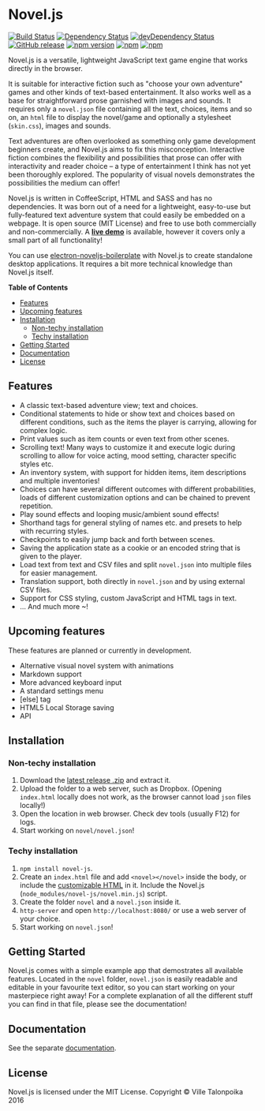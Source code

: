 # Novel.js


[![Build Status](https://travis-ci.org/Nanofus/novel.js.svg?branch=master)](https://travis-ci.org/Nanofus/novel.js) [![Dependency Status](https://david-dm.org/Nanofus/novel.js.svg)](https://david-dm.org/Nanofus/novel.js) [![devDependency Status](https://david-dm.org/Nanofus/novel.js/dev-status.svg)](https://david-dm.org/Nanofus/novel.js#info=devDependencies)
[![GitHub release](https://img.shields.io/github/release/Nanofus/novel.js.svg)]() [![npm version](https://badge.fury.io/js/novel-js.svg)](https://badge.fury.io/js/novel-js) [![npm](https://img.shields.io/npm/dm/novel-js.svg?maxAge=2592000)]() [![npm](https://img.shields.io/npm/dt/novel-js.svg?maxAge=2592000)]()

Novel.js is a versatile, lightweight JavaScript text game engine that works directly in the browser.

It is suitable for interactive fiction such as "choose your own adventure" games and other kinds of text-based entertainment. It also works well as a base for straightforward prose garnished with images and sounds. It requires only a `novel.json` file containing all the text, choices, items and so on, an `html` file to display the novel/game and optionally a stylesheet (`skin.css`), images and sounds.

Text adventures are often overlooked as something only game development beginners create, and Novel.js aims to fix this misconception. Interactive fiction combines the flexibility and possibilities that prose can offer with interactivity and reader choice – a type of entertainment I think has not yet been thoroughly explored. The popularity of visual novels demonstrates the possibilities the medium can offer!

Novel.js is written in CoffeeScript, HTML and SASS and has no dependencies. It was born out of a need for a lightweight, easy-to-use but fully-featured text adventure system that could easily be embedded on a webpage. It is open source (MIT License) and free to use both commercially and non-commercially. A **[live demo](http://nanofus.github.io/novel.js/)** is available, however it covers only a small part of all functionality!

You can use [electron-noveljs-boilerplate](https://github.com/Nanofus/electron-noveljs-boilerplate) with Novel.js to create standalone desktop applications. It requires a bit more technical knowledge than Novel.js itself.

**Table of Contents**

- [Features](#features)
- [Upcoming features](#upcoming-features)
- [Installation](#installation)
	- [Non-techy installation](#non-techy-installation)
	- [Techy installation](#techy-installation)
- [Getting Started](#getting-started)
- [Documentation](#documentation)
- [License](#license)

## Features

- A classic text-based adventure view; text and choices.
- Conditional statements to hide or show text and choices based on different conditions, such as the items the player is carrying, allowing for complex logic.
- Print values such as item counts or even text from other scenes.
- Scrolling text! Many ways to customize it and execute logic during scrolling to allow for voice acting, mood setting, character specific styles etc.
- An inventory system, with support for hidden items, item descriptions and multiple inventories!
- Choices can have several different outcomes with different probabilities, loads of different customization options and can be chained to prevent repetition.
- Play sound effects and looping music/ambient sound effects!
- Shorthand tags for general styling of names etc. and presets to help with recurring styles.
- Checkpoints to easily jump back and forth between scenes.
- Saving the application state as a cookie or an encoded string that is given to the player.
- Load text from text and CSV files and split `novel.json` into multiple files for easier management.
- Translation support, both directly in `novel.json` and by using external CSV files.
- Support for CSS styling, custom JavaScript and HTML tags in text.
- ... And much more ~!

## Upcoming features

These features are planned or currently in development.
- Alternative visual novel system with animations
- Markdown support
- More advanced keyboard input
- A standard settings menu
- [else] tag
- HTML5 Local Storage saving
- API

## Installation

### Non-techy installation

1. Download the [latest release .zip](https://github.com/Nanofus/novel.js/releases/latest) and extract it.
2. Upload the folder to a web server, such as Dropbox. (Opening `index.html` locally does not work, as the browser cannot load `json` files locally!)
3. Open the location in web browser. Check dev tools (usually F12) for logs.
4. Start working on `novel/novel.json`!

### Techy installation

1. `npm install novel-js`.
2. Create an `index.html` file and add ```<novel></novel>``` inside the body, or include the [customizable HTML](https://github.com/Nanofus/novel.js/blob/master/DOCUMENTATION.md#html-structure) in it. Include the Novel.js (`node_modules/novel-js/novel.min.js`) script.
3. Create the folder `novel` and a `novel.json` inside it.
4. `http-server` and open `http://localhost:8080/` or use a web server of your choice.
5. Start working on `novel.json`!

## Getting Started

Novel.js comes with a simple example app that demostrates all available features. Located in the `novel` folder, `novel.json` is easily readable and editable in your favourite text editor, so you can start working on your masterpiece right away! For a complete explanation of all the different stuff you can find in that file, please see the documentation!

## Documentation

See the separate [documentation](DOCUMENTATION.md).

## License

Novel.js is licensed under the MIT License.
Copyright © Ville Talonpoika 2016
